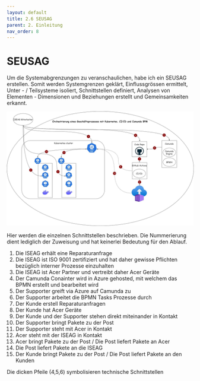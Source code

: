 ```yaml
---
layout: default
title: 2.6 SEUSAG
parent: 2. Einleitung
nav_order: 8
---
```


# SEUSAG

Um die Systemabgrenzungen zu veranschaulichen, habe ich ein SEUSAG erstellen. Somit werden Systemgrenzen geklärt, Einflussgrössen ermittelt, Unter - / Teilsysteme isoliert, Schnittstellen definiert, Analysen von Elementen - Dimensionen und Beziehungen erstellt und Gemeinsamkeiten erkannt.

![SEUSAG](../ressources/bilder/4_Semester_SEUSAG_Nummeriert.jpg)

Hier werden die einzelnen Schnittstellen beschrieben. Die Nummerierung dient lediglich der Zuweisung und hat keinerlei Bedeutung für den Ablauf.

1. Die ISEAG erhält eine Reparaturanfrage
2. Die ISEAG ist ISO 9001 zertifiziert und hat daher gewisse Pflichten bezüglich interner Prozesse einzuhalten
3. Die ISEAG ist Acer Partner und vertreibt daher Acer Geräte
4. Der Camunda Conainter wird in Azure gehosted, mit welchem das BPMN erstellt und bearbeitet wird
5. Der Supporter greift via Azure auf Camunda zu
6. Der Supporter arbeitet die BPMN Tasks Prozesse durch
7. Der Kunde erstell Reparaturanfragen
8. Der Kunde hat Acer Geräte
9. Der Kunde und der Supporter stehen direkt miteinander in Kontakt
10. Der Supporter bringt Pakete zu der Post
11. Der Supporter steht mit Acer in Kontakt
12. Acer steht mit der ISEAG in Kontakt
13. Acer bringt Pakete zu der Post / Die Post liefert Pakete an Acer
14. Die Post liefert Pakete an die ISEAG
15. Der Kunde bringt Pakete zu der Post / Die Post liefert Pakete an den Kunden

Die dicken Pfeile (4,5,6) symbolisieren technische Schnittstellen